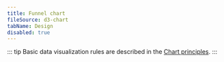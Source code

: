 ```yaml
---
title: Funnel chart
fileSource: d3-chart
tabName: Design
disabled: true
---
```


::: tip
Basic data visualization rules are described in the [Chart principles](/data-display/d3-chart).
:::
